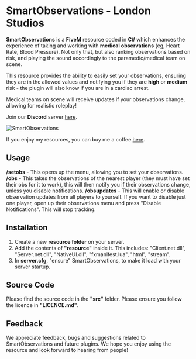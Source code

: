 # SmartObservations - London Studios
**SmartObservations** is a **FiveM** resource coded in **C#** which enhances the experience of taking and working with **medical observations** (eg, Heart Rate, Blood Pressure). Not only that, but also ranking observations based on risk, and playing the sound accordingly to the paramedic/medical team on scene.

This resource provides the ability to easily set your observations, ensuring they are in the allowed values and notifying you if they are **high** or **medium** risk - the plugin will also know if you are in a cardiac arrest.

Medical teams on scene will receive updates if your observations change, allowing for realistic roleplay!

Join our **Discord** server [here](https://discord.gg/WqJdMR).

![SmartObservations](https://i.imgur.com/n3NPoSX.png)

If you enjoy my resources, you can buy me a coffee [here](https://www.buymeacoffee.com/londonstudios).

## Usage
**/setobs** - This opens up the menu, allowing you to set your observations.
**/obs** - This takes the observations of the nearest player (they must have set their obs for it to work), this will then notify you if their observations change, unless you disable notifications.
**/obsupdates** - This will enable or disable observation updates from all players to yourself. If you want to disable just one player, open up their observations menu and press "Disable Notifications". This will stop tracking.

## Installation

 1.  Create a new **resource folder** on your server.
 2.  Add the contents of **"resource"** inside it. This includes:
"Client.net.dll", "Server.net.dll", "NativeUI.dll", "fxmanifest.lua", "html", "stream".
3. In **server.cfg**, "ensure" SmartObservations, to make it load with your server startup.

## Source Code
Please find the source code in the **"src"** folder. Please ensure you follow the licence in **"LICENCE.md"**.

## Feedback
We appreciate feedback, bugs and suggestions related to SmartObservations and future plugins. We hope you enjoy using the resource and look forward to hearing from people!